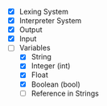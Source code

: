 - [x] Lexing System
- [x] Interpreter System
- [x] Output
- [x] Input
- [ ] Variables
	- [x] String
	- [x] Integer (int)
	- [x] Float
	- [x] Boolean (bool)
    - [ ] Reference in Strings